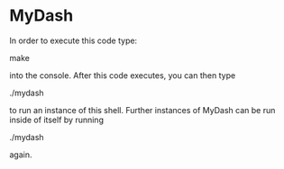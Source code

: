 # MyDash

In order to execute this code type:

make

into the console. After this code executes, you can then type

./mydash

to run an instance of this shell. Further instances of MyDash can be run inside of itself by running

./mydash

again. 

